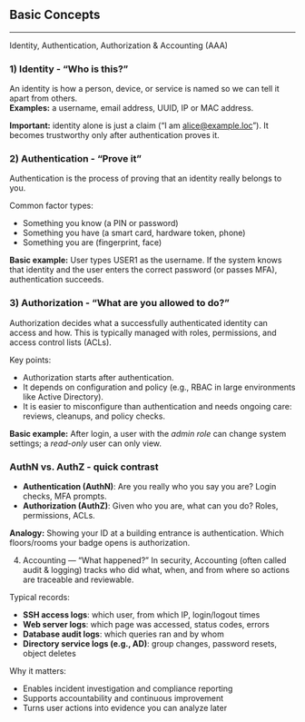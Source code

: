 ## Basic Concepts

---

Identity, Authentication, Authorization & Accounting (AAA)
### 1) Identity - “Who is this?”

An identity is how a person, device, or service is named so we can tell it apart from others.<br>
**Examples:** a username, email address, UUID, IP or MAC address.

**Important:** identity alone is just a claim (“I am alice@example.loc”). It becomes trustworthy only after authentication proves it.

### 2) Authentication - “Prove it”
Authentication is the process of proving that an identity really belongs to you.

Common factor types:
- Something you know (a PIN or password)
- Something you have (a smart card, hardware token, phone)
- Something you are (fingerprint, face)

**Basic example:**
User types USER1 as the username.
If the system knows that identity and the user enters the correct password (or passes MFA), authentication succeeds.

### 3) Authorization - “What are you allowed to do?”

Authorization decides what a successfully authenticated identity can access and how.
This is typically managed with roles, permissions, and access control lists (ACLs).

Key points:
- Authorization starts after authentication.
- It depends on configuration and policy (e.g., RBAC in large environments like Active Directory).
- It is easier to misconfigure than authentication and needs ongoing care: reviews, cleanups, and policy checks.

**Basic example:**
After login, a user with the *admin role* can change system settings; a *read-only* user can only view.

### AuthN vs. AuthZ - quick contrast

- **Authentication (AuthN)**: Are you really who you say you are?
Login checks, MFA prompts.
- **Authorization (AuthZ)**: Given who you are, what can you do?
Roles, permissions, ACLs.

**Analogy:** Showing your ID at a building entrance is authentication.
Which floors/rooms your badge opens is authorization.

4) Accounting — “What happened?”
In security, Accounting (often called audit & logging) tracks who did what, when, and from where so actions are traceable and reviewable.

Typical records:
- **SSH access logs**: which user, from which IP, login/logout times
- **Web server logs**: which page was accessed, status codes, errors
- **Database audit logs**: which queries ran and by whom
- **Directory service logs (e.g., AD)**: group changes, password resets, object deletes

Why it matters:
- Enables incident investigation and compliance reporting
- Supports accountability and continuous improvement
- Turns user actions into evidence you can analyze later
